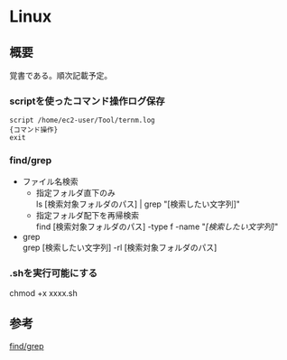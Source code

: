 # Linux

## 概要
覚書である。順次記載予定。

### scriptを使ったコマンド操作ログ保存

```
script /home/ec2-user/Tool/ternm.log
{コマンド操作}
exit
```

### find/grep
- ファイル名検索
  - 指定フォルダ直下のみ  
  ls [検索対象フォルダのパス] | grep "[検索したい文字列]"   
  - 指定フォルダ配下を再帰検索  
  find [検索対象フォルダのパス] -type f -name "*[検索したい文字列]*"  
- grep  
  grep [検索したい文字列] -rl [検索対象フォルダのパス]  

### .shを実行可能にする
chmod +x xxxx.sh  

## 参考
[find/grep](https://qiita.com/pokari_dz/items/0f14a21e3ca3df025d21)

